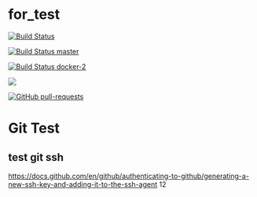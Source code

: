 # for_test
[![Build Status](https://travis-ci.com/Otus-DevOps-2020-05/Ingvar78_infra.svg?branch=master)](https://travis-ci.com/Otus-DevOps-2020-05/Ingvar78_infra)

[![Build Status master](https://travis-ci.com/Otus-DevOps-2020-05/Ingvar78_microservices.svg?branch=master)](https://travis-ci.com/Otus-DevOps-2020-05/Ingvar78_microservices)

[![Build Status docker-2](https://travis-ci.com/Otus-DevOps-2020-05/Ingvar78_microservices.svg?branch=docker-2)](https://travis-ci.com/Otus-DevOps-2020-05/Ingvar78_microservices)

<a href="https://github.com/Otus-DevOps-2020-05/Ingvar78_infra" alt="Activity">        <img src="https://img.shields.io/github/commit-activity/m/badges/shields" /></a>

[![GitHub pull-requests](https://img.shields.io/github/issues-pr/Naereen/StrapDown.js.svg)](https://github.com/Otus-DevOps-2020-05/Ingvar78_infra/pull/)

<h1> Git Test  </h1>
<h2> test git ssh </h2>

https://docs.github.com/en/github/authenticating-to-github/generating-a-new-ssh-key-and-adding-it-to-the-ssh-agent
12
